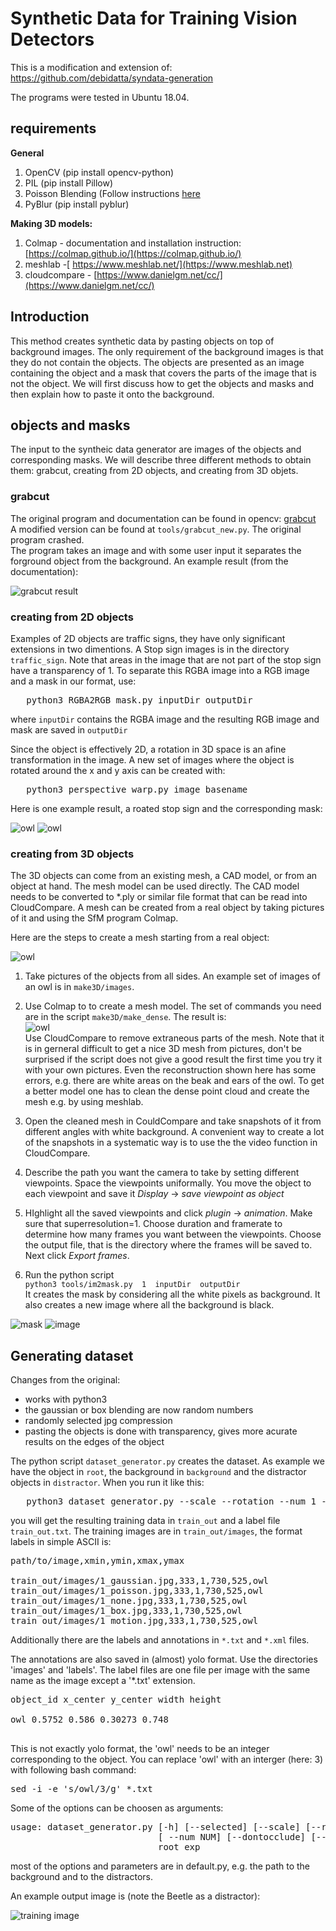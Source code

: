 # Synthetic Data for Training Vision Detectors

This is a modification and extension of:  
https://github.com/debidatta/syndata-generation
 
The programs were tested in Ubuntu 18.04.

## requirements

**General**  

1. OpenCV (pip install opencv-python)  
2. PIL (pip install Pillow)  
3. Poisson Blending (Follow instructions [here](https://github.com/yskmt/pb)  
4. PyBlur (pip install pyblur)

**Making 3D models:**  

1. Colmap - documentation and installation instruction: [https://colmap.github.io/](https://colmap.github.io/)   
2. meshlab -[ https://www.meshlab.net/](https://www.meshlab.net)  
3. cloudcompare - [https://www.danielgm.net/cc/](https://www.danielgm.net/cc/)

## Introduction
This method creates synthetic data by pasting objects on top of background images. The only requirement of the background images is that they do not contain the objects. The objects are presented as an image containing the object and a mask that covers the parts of the image that is not the object. We will first discuss how to get the objects and masks and then explain how to paste it onto the background.  

## objects and masks

The input to the syntheic data generator are images of the objects and corresponding masks. We will describe three different methods to obtain them:  grabcut, creating from 2D objects, and creating from 3D objets. 

### grabcut

The original program and documentation can be found in opencv: [grabcut](https://docs.opencv.org/master/d8/d83/tutorial_py_grabcut.html)  
A modified version can be found at `tools/grabcut_new.py`. The original program crashed.   
The program takes an image and with some user input it separates the forground object from the background. An example result (from the documentation):

![grabcut result](figures/grabcut_output1.jpg)

### creating from 2D objects

Examples of 2D objects are traffic signs, they have only significant extensions in two dimentions. A Stop sign images is in the directory `traffic_sign`. Note that areas in the image that are not part of the stop sign have a transparency of 1.  To separate this RGBA image into a RGB image and a mask in our format, use:  
<pre>
   python3 RGBA2RGB_mask.py inputDir outputDir
</pre>
where `inputDir` contains the RGBA image and the resulting RGB image and mask are saved in `outputDir`

Since the object is effectively 2D, a rotation in 3D space is an afine transformation in the image. A new set of images where the object is rotated around the x and y axis can be created with:
<pre>
   python3 perspective_warp.py image_basename
</pre>

Here is one example result, a roated stop sign and the corresponding mask:


![owl](figures/rotated_stop.png)
![owl](figures/rotated_stop_mask.png)


### creating from 3D objects

The 3D objects can come from an existing mesh, a CAD model, or from an object at hand. The mesh model can be used directly. The CAD model needs to be converted to *.ply or similar file format that can be read into CloudCompare. A mesh can be created from a real object by taking pictures of it and using the SfM program Colmap. 

Here are the steps to create a mesh starting from a real object:

![owl](figures/owl.jpg)

1. Take pictures of the objects from all sides. An example set of images of an owl is in `make3D/images`. 

2. Use Colmap to to create a mesh model. The set of commands you need are in the script `make3D/make_dense`. The result is:  
 ![owl](figures/owl_mesh00.png)   
Use CloudCompare to remove extraneous parts of the mesh. Note that it is in gerneral difficult to get a nice 3D mesh from pictures, don't be surprised if the script does not give a good result the first time you try it with your own pictures. Even the reconstruction shown here has some errors, e.g. there are white areas on the beak and ears of the owl. To get a better model one has to clean the dense point cloud and create the mesh e.g. by using meshlab. 

3. Open the cleaned mesh in CouldCompare and take snapshots of it from different angles with white background. A convenient way to create a lot of the snapshots in a systematic way is to use the the video function in CloudCompare. 

 4. Describe the path you want the camera to take by setting different viewpoints. Space the viewpoints uniformally. You move the object to each viewpoint and save it  *Display* -> *save viewpoint as object*

 5. HIghlight all the saved viewpoints and click *plugin* -> *animation*. Make sure that superresolution=1. Choose duration and framerate to determine how many frames you want between the viewpoints. Choose the output file, that is the directory where the frames will be saved to. Next click *Export frames*. 

6. Run the python script  
`python3 tools/im2mask.py  1  inputDir  outputDir`   
It creates the mask by considering all the white pixels as background. It also creates a new image where all the background is black.  


 ![mask](figures/owl_mask.png) 
![image](figures/owl_image.png) 


## Generating dataset

Changes from the original:  
 - works with python3  
 - the gaussian or box blending are now random numbers  
 - randomly selected jpg compression  
 - pasting the objects is done with transparency, gives more acurate results on the edges of the object   

The python script `dataset_generator.py` creates the  dataset. As example we have the object in `root`, the background in `background` and the distractor objects in `distractor`.  When you run it like this:
<pre>
   python3 dataset_generator.py --scale --rotation --num 1 --add_distractors root train_out
</pre>
you will get the resulting training data in `train_out` and a label file `train_out.txt`. The training images are in `train_out/images`, the format labels in simple ASCII is:

<pre>
path/to/image,xmin,ymin,xmax,ymax

train_out/images/1_gaussian.jpg,333,1,730,525,owl
train_out/images/1_poisson.jpg,333,1,730,525,owl
train_out/images/1_none.jpg,333,1,730,525,owl
train_out/images/1_box.jpg,333,1,730,525,owl
train_out/images/1_motion.jpg,333,1,730,525,owl
</pre>

Additionally there are the labels and annotations in `*.txt` and `*.xml` files. 

The annotations are also saved in (almost) yolo format. Use the directories 'images' and 'labels'. The label files are one file per image with the same name as the image except a '*.txt' extension.

<pre>
object_id x_center y_center width height

owl 0.5752 0.586 0.30273 0.748

</pre>

This is not exactly yolo format, the 'owl' needs to be an integer corresponding to the object. You can replace 'owl' with an interger (here: 3) with following bash command:

<pre>
sed -i -e 's/owl/3/g' *.txt
</pre>

Some of the options can be choosen as arguments:
<pre>
usage: dataset_generator.py [-h] [--selected] [--scale] [--rotation]  
                            [ --num NUM] [--dontocclude] [--add_distractors]  
                            root exp
</pre>

most of the options and parameters are in default.py, e.g. the path to the background and to the distractors. 

An example output image is (note the Beetle as a distractor):

![training image](figures/1_none.png)  